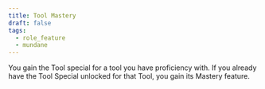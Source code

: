 ```yaml
---
title: Tool Mastery
draft: false
tags:
  - role_feature
  - mundane
---
```


You gain the Tool special for a tool you have proficiency with. If you already have the Tool Special unlocked for that Tool, you gain its Mastery feature.